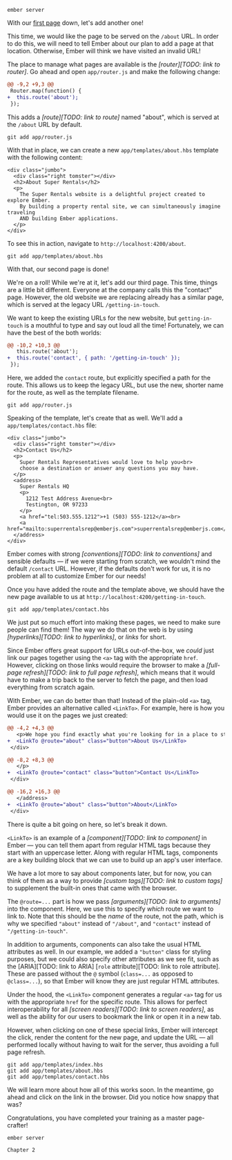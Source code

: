 ```run:server:start hidden=true cwd=super-rentals expect="Serving on http://localhost:4200/"
ember server
```

With our [first page](../01-orientation/) down, let's add another one!

This time, we would like the page to be served on the `/about` URL. In order to do this, we will need to tell Ember about our plan to add a page at that location. Otherwise, Ember will think we have visited an invalid URL!

The place to manage what pages are available is the *[router][TODO: link to router]*. Go ahead and open `app/router.js` and make the following change:

```run:file:patch lang=js cwd=super-rentals filename=app/router.js
@@ -9,2 +9,3 @@
 Router.map(function() {
+  this.route('about');
 });
```

This adds a *[route][TODO: link to route]* named "about", which is served at the `/about` URL by default.

```run:command hidden=true cwd=super-rentals
git add app/router.js
```

With that in place, we can create a new `app/templates/about.hbs` template with the following content:

```run:file:create lang=handlebars cwd=super-rentals filename=app/templates/about.hbs
<div class="jumbo">
  <div class="right tomster"></div>
  <h2>About Super Rentals</h2>
  <p>
    The Super Rentals website is a delightful project created to explore Ember.
    By building a property rental site, we can simultaneously imagine traveling
    AND building Ember applications.
  </p>
</div>
```

To see this in action, navigate to `http://localhost:4200/about`.

<!-- TODO: screenshot? -->

```run:command hidden=true cwd=super-rentals
git add app/templates/about.hbs
```

With that, our second page is done!

We're on a roll! While we're at it, let's add our third page. This time, things are a little bit different. Everyone at the company calls this the "contact" page. However, the old website we are replacing already has a similar page, which is served at the legacy URL `/getting-in-touch`.

We want to keep the existing URLs for the new website, but `getting-in-touch` is a mouthful to type and say out loud all the time! Fortunately, we can have the best of the both worlds:

```run:file:patch lang=js cwd=super-rentals filename=app/router.js
@@ -10,2 +10,3 @@
   this.route('about');
+  this.route('contact', { path: '/getting-in-touch' });
 });
```

Here, we added the `contact` route, but explicitly specified a path for the route. This allows us to keep the legacy URL, but use the new, shorter name for the route, as well as the template filename.

```run:command hidden=true cwd=super-rentals
git add app/router.js
```

Speaking of the template, let's create that as well. We'll add a `app/templates/contact.hbs` file:

```run:file:create lang=handlebars cwd=super-rentals filename=app/templates/contact.hbs
<div class="jumbo">
  <div class="right tomster"></div>
  <h2>Contact Us</h2>
  <p>
    Super Rentals Representatives would love to help you<br>
    choose a destination or answer any questions you may have.
  </p>
  <address>
    Super Rentals HQ
    <p>
      1212 Test Address Avenue<br>
      Testington, OR 97233
    </p>
    <a href="tel:503.555.1212">+1 (503) 555-1212</a><br>
    <a href="mailto:superrentalsrep@emberjs.com">superrentalsrep@emberjs.com</a>
  </address>
</div>
```

Ember comes with strong *[conventions][TODO: link to conventions]* and sensible defaults &mdash; if we were starting from scratch, we wouldn't mind the default `/contact` URL. However, if the defaults don't work for us, it is no problem at all to customize Ember for our needs!

Once you have added the route and the template above, we should have the new page available to us at `http://localhost:4200/getting-in-touch`.

```run:command hidden=true cwd=super-rentals
git add app/templates/contact.hbs
```

<!-- TODO: screenshot? -->

We just put so much effort into making these pages, we need to make sure people can find them! The way we do that on the web is by using *[hyperlinks][TODO: link to hyperlinks]*, or *links* for short.

Since Ember offers great support for URLs out-of-the-box, we _could_ just link our pages together using the `<a>` tag with the appropriate `href`. However, clicking on those links would require the browser to make a *[full-page refresh][TODO: link to full page refresh]*, which means that it would have to make a trip back to the server to fetch the page, and then load everything from scratch again.

With Ember, we can do better than that! Instead of the plain-old `<a>` tag, Ember provides an alternative called `<LinkTo>`. For example, here is how you would use it on the pages we just created:

```run:file:patch lang=handlebars cwd=super-rentals filename=app/templates/index.hbs
@@ -4,2 +4,3 @@
   <p>We hope you find exactly what you're looking for in a place to stay.</p>
+  <LinkTo @route="about" class="button">About Us</LinkTo>
 </div>
```

```run:file:patch lang=handlebars cwd=super-rentals filename=app/templates/about.hbs
@@ -8,2 +8,3 @@
   </p>
+  <LinkTo @route="contact" class="button">Contact Us</LinkTo>
 </div>
```

```run:file:patch lang=handlebars cwd=super-rentals filename=app/templates/contact.hbs
@@ -16,2 +16,3 @@
   </address>
+  <LinkTo @route="about" class="button">About</LinkTo>
 </div>
```

There is quite a bit going on here, so let's break it down.

`<LinkTo>` is an example of a *[component][TODO: link to component]* in Ember &mdash; you can tell them apart from regular HTML tags because they start with an uppercase letter. Along with regular HTML tags, components are a key building block that we can use to build up an app's user interface.

We have a lot more to say about components later, but for now, you can think of them as a way to provide *[custom tags][TODO: link to custom tags]* to supplement the built-in ones that came with the browser.

The `@route=...` part is how we pass *[arguments][TODO: link to arguments]* into the component. Here, we use this to specify _which_ route we want to link to. Note that this should be the _name_ of the route, not the path, which is why we specified `"about"` instead of `"/about"`, and `"contact"` instead of `"/getting-in-touch"`.

In addition to arguments, components can also take the usual HTML attributes as well. In our example, we added a `"button"` class for styling purposes, but we could also specify other attributes as we see fit, such as the [ARIA][TODO: link to ARIA] [`role` attribute][TODO: link to role attribute]. These are passed without the `@` symbol (`class=...` as opposed to `@class=...`), so that Ember will know they are just regular HTML attributes.

Under the hood, the `<LinkTo>` component generates a regular `<a>` tag for us with the appropriate `href` for the specific route. This allows for perfect interoperability for all *[screen readers][TODO: link to screen readers]*, as well as the ability for our users to bookmark the link or open it in a new tab.

However, when clicking on one of these special links, Ember will intercept the click, render the content for the new page, and update the URL &mdash; all performed locally without having to wait for the server, thus avoiding a full page refresh.

```run:command hidden=true cwd=super-rentals
git add app/templates/index.hbs
git add app/templates/about.hbs
git add app/templates/contact.hbs
```

We will learn more about how all of this works soon. In the meantime, go ahead and click on the link in the browser. Did you notice how snappy that was?

Congratulations, you have completed your training as a master page-crafter!

```run:server:stop
ember server
```

```run:checkpoint cwd=super-rentals
Chapter 2
```
